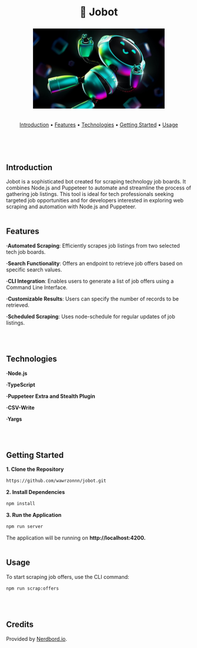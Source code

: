 <h1 align="center">
  🤖 Jobot
  <br>
  <p align="center">
    <img src="./docs/jobotLogo.png" alt="Jobot Logo"/>
  </p>
</h1>
<p align="center">
  <a href="#introduction">Introduction</a> •
  <a href="#features">Features</a> •
  <a href="#technologies">Technologies</a> •
  <a href="#getting-started">Getting Started</a> •
  <a href="#usage">Usage</a>
</p>

<br><br><br>

## Introduction

Jobot is a sophisticated bot created for scraping technology job boards. It combines Node.js and Puppeteer to automate and streamline the process of gathering job listings. This tool is ideal for tech professionals seeking targeted job opportunities and for developers interested in exploring web scraping and automation with Node.js and Puppeteer.
<br><br>

## Features

**·Automated Scraping**: Efficiently scrapes job listings from two selected tech job boards.

**·Search Functionality**: Offers an endpoint to retrieve job offers based on specific search values.

**·CLI Integration**: Enables users to generate a list of job offers using a Command Line Interface.

**·Customizable Results**: Users can specify the number of records to be retrieved.

**·Scheduled Scraping**: Uses node-schedule for regular updates of job listings.

<br><br>

## Technologies

**·Node.js**

**·TypeScript**

**·Puppeteer Extra and Stealth Plugin**

**·CSV-Write**

**·Yargs**

<br><br>

## Getting Started

**1. Clone the Repository**

```bash
https://github.com/wawrzonnn/jobot.git
```

**2. Install Dependencies**

```bash
npm install
```

**3. Run the Application**

```bash
npm run server
```

The application will be running on **http://localhost:4200.**
<br><br>

## Usage

To start scraping job offers, use the CLI command:

```bash
npm run scrap:offers
```

<br><br>

## Credits

Provided by [Nerdbord.io](https://nerdbord.io).
